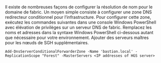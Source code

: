 Il existe de nombreuses façons de configurer la résolution de nom pour le domaine de fabric. Un moyen simple consiste à configurer une zone DNS redirecteur conditionnel pour l’infrastructure. Pour configurer cette zone, exécutez les commandes suivantes dans une console Windows PowerShell avec élévation de privilèges sur un serveur DNS de fabric. Remplacez les noms et adresses dans la syntaxe Windows PowerShell ci-dessous autant que nécessaire pour votre environnement. Ajouter des serveurs maîtres pour les nœuds de SGH supplémentaires.

```
Add-DnsServerConditionalForwarderZone -Name 'bastion.local' -ReplicationScope "Forest" -MasterServers <IP addresses of HGS server>
```

<!-- Appears in guarded-fabric-configuring-fabric-dns-ad.md and guarded-fabric-configuring-fabric-dns.md and set-up-hgs-for-always-encrypted-in-sql-server.md
-->    